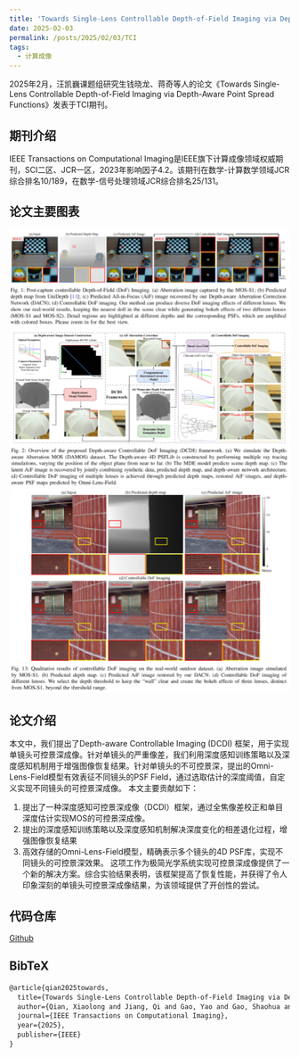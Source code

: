 ```yaml
---
title: 'Towards Single-Lens Controllable Depth-of-Field Imaging via Depth-Aware Point Spread Functions'
date: 2025-02-03
permalink: /posts/2025/02/03/TCI
tags:
  - 计算成像
---
```


2025年2月，汪凯巍课题组研究生钱晓龙、蒋奇等人的论文《Towards Single-Lens Controllable Depth-of-Field Imaging via Depth-Aware Point Spread Functions》发表于TCI期刊。

## 期刊介绍

IEEE Transactions on Computational Imaging是IEEE旗下计算成像领域权威期刊，SCI二区、JCR一区，2023年影响因子4.2。该期刊在数学-计算数学领域JCR综合排名10/189，在数学-信号处理领域JCR综合排名25/131。

## 论文主要图表
<div style="text-align:center">
<img src="/images/research/2025-02-03-TCI/图片1.png" alt="Portfolio" style="max-width: 100%">
</div>
<div style="text-align:center">
<img src="/images/research/2025-02-03-TCI/图片2.png" alt="Portfolio" style="max-width: 100%">
</div>
<div style="text-align:center">
<img src="/images/research/2025-02-03-TCI/图片3.png" alt="Portfolio" style="max-width: 100%">
</div>

## 论文介绍

本文中，我们提出了Depth-aware Controllable Imaging (DCDI) 框架，用于实现单镜头可控景深成像。针对单镜头的严重像差，我们利用深度感知训练策略以及深度感知机制用于增强图像恢复结果。针对单镜头的不可控景深，提出的Omni-Lens-Field模型有效表征不同镜头的PSF Field，通过选取估计的深度阈值，自定义实现不同镜头的可控景深成像。
本文主要贡献如下：
1.	提出了一种深度感知可控景深成像（DCDI）框架，通过全焦像差校正和单目深度估计实现MOS的可控景深成像。
2.	提出的深度感知训练策略以及深度感知机制解决深度变化的相差退化过程，增强图像恢复结果
3.	高效存储的Omni-Lens-Field模型，精确表示多个镜头的4D PSF库，实现不同镜头的可控景深效果。
这项工作为极简光学系统实现可控景深成像提供了一个新的解决方案。综合实验结果表明，该框架提高了恢复性能，并获得了令人印象深刻的单镜头可控景深成像结果，为该领域提供了开创性的尝试。


## 代码仓库
<a href="https://github.com/XiaolongQian/DCDI" target="_blank">Github<br></a>


## BibTeX
```tex
@article{qian2025towards,
  title={Towards Single-Lens Controllable Depth-of-Field Imaging via Depth-Aware Point Spread Functions},
  author={Qian, Xiaolong and Jiang, Qi and Gao, Yao and Gao, Shaohua and Yi, Zhonghua and Sun, Lei and Wei, Kai and Li, Haifeng and Yang, Kailun and Wang, Kaiwei and others},
  journal={IEEE Transactions on Computational Imaging},
  year={2025},
  publisher={IEEE}
}

```

